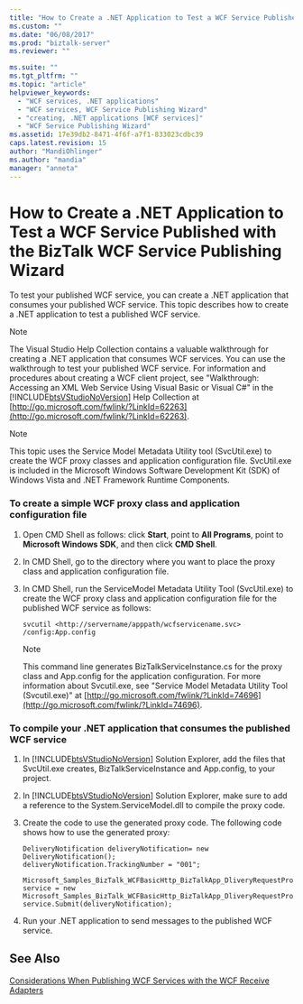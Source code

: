 ```yaml
---
title: "How to Create a .NET Application to Test a WCF Service Published with the BizTalk WCF Service Publishing Wizard | Microsoft Docs"
ms.custom: ""
ms.date: "06/08/2017"
ms.prod: "biztalk-server"
ms.reviewer: ""

ms.suite: ""
ms.tgt_pltfrm: ""
ms.topic: "article"
helpviewer_keywords: 
  - "WCF services, .NET applications"
  - "WCF services, WCF Service Publishing Wizard"
  - "creating, .NET applications [WCF services]"
  - "WCF Service Publishing Wizard"
ms.assetid: 17e39db2-8471-4f6f-a7f1-833023cdbc39
caps.latest.revision: 15
author: "MandiOhlinger"
ms.author: "mandia"
manager: "anneta"
---
```

# How to Create a .NET Application to Test a WCF Service Published with the BizTalk WCF Service Publishing Wizard
To test your published WCF service, you can create a .NET application that consumes your published WCF service. This topic describes how to create a .NET application to test a published WCF service.  
  
> [!NOTE]
>  The Visual Studio Help Collection contains a valuable walkthrough for creating a .NET application that consumes WCF services. You can use the walkthrough to test your published WCF service. For information and procedures about creating a WCF client project, see "Walkthrough: Accessing an XML Web Service Using Visual Basic or Visual C#" in the [!INCLUDE[btsVStudioNoVersion](../includes/btsvstudionoversion-md.md)] Help Collection at [http://go.microsoft.com/fwlink/?LinkId=62263](http://go.microsoft.com/fwlink/?LinkId=62263).  
  
> [!NOTE]
>  This topic uses the Service Model Metadata Utility tool (SvcUtil.exe) to create the WCF proxy classes and application configuration file. SvcUtil.exe is included in the Microsoft Windows Software Development Kit (SDK) of Windows Vista and .NET Framework Runtime Components.  
  
### To create a simple WCF proxy class and application configuration file  
  
1.  Open CMD Shell as follows: click **Start**, point to **All Programs**, point to **Microsoft Windows SDK**, and then click **CMD Shell**.  
  
2.  In CMD Shell, go to the directory where you want to place the proxy class and application configuration file.  
  
3.  In CMD Shell, run the ServiceModel Metadata Utility Tool (SvcUtil.exe) to create the WCF proxy class and application configuration file for the published WCF service as follows:  
  
    ```  
    svcutil <http://servername/apppath/wcfservicename.svc> /config:App.config  
    ```  
  
    > [!NOTE]
    >  This command line generates BizTalkServiceInstance.cs for the proxy class and App.config for the application configuration. For more information about Svcutil.exe, see "Service Model Metadata Utility Tool (Svcutil.exe)" at [http://go.microsoft.com/fwlink/?LinkId=74696](http://go.microsoft.com/fwlink/?LinkId=74696).  
  
### To compile your .NET application that consumes the published WCF service  
  
1.  In [!INCLUDE[btsVStudioNoVersion](../includes/btsvstudionoversion-md.md)] Solution Explorer, add the files that SvcUtil.exe creates, BizTalkServiceInstance and App.config, to your project.  
  
2.  In [!INCLUDE[btsVStudioNoVersion](../includes/btsvstudionoversion-md.md)] Solution Explorer, make sure to add a reference to the System.ServiceModel.dll to compile the proxy code.  
  
3.  Create the code to use the generated proxy code. The following code shows how to use the generated proxy:  
  
    ```  
    DeliveryNotification deliveryNotification= new DeliveryNotification();  
    deliveryNotification.TrackingNumber = "001";  
                Microsoft_Samples_BizTalk_WCFBasicHttp_BizTalkApp_DliveryRequestProcess_DeliveryNotificatonReceivePortClient service = new Microsoft_Samples_BizTalk_WCFBasicHttp_BizTalkApp_DliveryRequestProcess_DeliveryNotificatonReceivePortClient("BasicHttpBinding_ITwoWayAsyncVoid");  
    service.Submit(deliveryNotification);  
    ```  
  
4.  Run your .NET application to send messages to the published WCF service.  
  
## See Also  
 [Considerations When Publishing WCF Services with the WCF Receive Adapters](../core/considerations-when-publishing-wcf-services-with-the-wcf-receive-adapters.md)